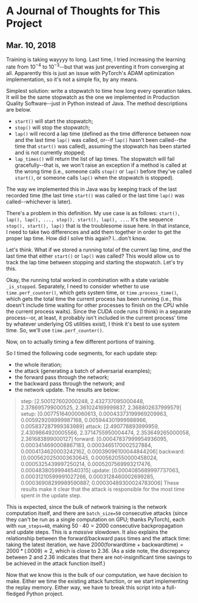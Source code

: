 # A Journal of Thoughts for This Project

## Mar. 10, 2018

Training is taking wayyyy to long. Last time, I tried increasing the learning rate from $10^{-4}$ to $10^{-3}$--but that was just preventing it from converging at all. Apparently this is just an issue with PyTorch's ADAM optimization implementation, so it's not a simple fix, by any means. 

Simplest solution: write a stopwatch to time how long every operation takes. It will be the same stopwatch as the one we implemented in Production Quality Software--just in Python instead of Java. The method descriptions are below. 
* `start()` will start the stopwatch;
* `stop()` will stop the stopwatch;
* `lap()` will record a lap time (defined as the time difference between now and the last time `lap()` was called, or--if `lap()` hasn't been called--the time that `start()` was called), assuming the stopwatch has been started and is not currently stopped;
* `lap_times()` will return the list of lap times. 
The stopwatch will fail gracefully--that is, we won't raise an exception if a method is called at the wrong time (i.e., someone calls `stop()` or `lap()` before they've called `start()`, or someone calls `lap()` when the stopwatch is stopped). 

The way we implemented this in Java was by keeping track of the last recorded time (the last time `start()` was called or the last time `lap()` was called--whichever is later). 

There's a problem in this definition. My use case is as follows: `start(), lap(), lap(), ..., stop(), start(), lap(), ...`. It's the sequence `stop(), start(), lap()` that is the troublesome issue here. In that instance, I need to take two differences and add them together in order to get the proper lap time. How did I solve this again? I...don't know. 

Let's think. What if we stored a running total of the current lap time, *and* the last time that either `start()` or `lap()` was called? This would allow us to track the lap time between stopping and starting the stopwatch. Let's try this. 

Okay, the running total worked in combination with a state variable `_is_stopped`. Separately, I need to consider whether to use `time.perf_counter()`, which gets system time, or `time.process_time()`, which gets the total time the current process has been running (i.e., this doesn't include time waiting for other processes to finish on the CPU while the current process waits). Since the CUDA code runs (I think) in a separate process--or, at least, it probably isn't included in the current process' time by whatever underlying OS utilities exist), I think it's best to use system time. So, we'll use `time.perf_counter()`. 

Now, on to actually timing a few different portions of training. 

So I timed the following code segments, for each update step:
* the whole iteration;
* the attack (generating a batch of adversarial examples);
* the forward pass through the network;
* the backward pass through the network; and
* the network update.
The results are below:
> step: [2.500127602000248, 2.432737095000448, 2.378695799000525, 2.361024169999837, 2.368802637999579]
  setup: [0.00775164000060613, 0.00043373199969209963, 0.005929208999987168, 0.005944301999988966, 0.005837287999383989]
  attack: [2.490778893999959, 2.4309864920005566, 2.3714755950004474, 2.353649265000058, 2.361683899000127]
  forward: [0.00047837999954936095, 0.0003414690008867183, 0.0003465170002527884, 0.0004134620003242162, 0.00039096100044844206]
  backward: [0.0005620250003630645, 0.0005620550000458024, 0.0005325439997250214, 0.0005207569993217476, 0.00048380599946540315]
  update: [0.0004085689997737063, 0.00031210599991027266, 0.0003128460002699285, 0.00036908299989590887, 0.00030489300024783006]
These results make it clear that the attack is responsible for the most time spent in the update step. 

This is expected, since the bulk of network training is the network computation itself, and there are `batch_size=50` consecutive attacks (since they can't be run as a single computation on GPU; thanks PyTorch), each with `num_steps=40`, making $50\cdot 40 = 2000$ consecutive backpropagation and update steps. This is a *massive* slowdown. It also explains the relationship between the forward/backward pass times and the attack time: taking the latest iteration, we have $2000(\mathrm{forward time}\ +\ \mathrm{backward time}) = 2000*(.0009) \approx 2$, which is close to $2.36$. (As a side note, the discrepancy between $2$ and $2.36$ indicates that there are not-insignificant time savings to be achieved in the attack function itself.)

Now that we know this is the bulk of our computation, we have decision to make. Either we time the existing attack function, or we start implementing the replay memory. Either way, we have to break this script into a full-fledged Python project. 
